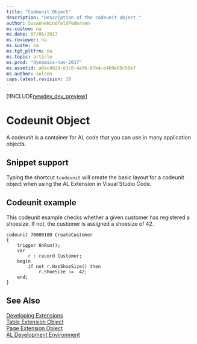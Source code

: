 ```yaml
---
title: "Codeunit Object"
description: "Description of the codeunit object."
author: SusanneWindfeldPedersen
ms.custom: na
ms.date: 07/06/2017
ms.reviewer: na
ms.suite: na
ms.tgt_pltfrm: na
ms.topic: article
ms.prod: "dynamics-nav-2017"
ms.assetid: a0ac492d-e3c8-4a76-87b4-b469e08c58e7
ms.author: solsen
caps.latest.revision: 18
---
```


[!INCLUDE[newdev_dev_preview](includes/newdev_dev_preview.md)]

# Codeunit Object
A codeunit is a container for AL code that you can use in many application objects. 

## Snippet support
Typing the shortcut ```tcodeunit``` will create the basic layout for a codeunit object when using the AL Extension in Visual Studio Code.

## Codeunit example
This codeunit example checks whether a given customer has registered a shoesize. If not, the customer is assigned a shoesize of 42.

```
codeunit 70000100 CreateCustomer
{
    trigger OnRun();
    var
        r : record Customer;
    begin
        if not r.HasShoeSize() then
            r.ShoeSize :=  42;  
    end;
}

```

## See Also
[Developing Extensions](devenv-dev-overview.md)  
[Table Extension Object](devenv-table-ext-object.md)  
[Page Extension Object](devenv-page-ext-object.md)  
[AL Development Environment](devenv-reference-overview.md)
